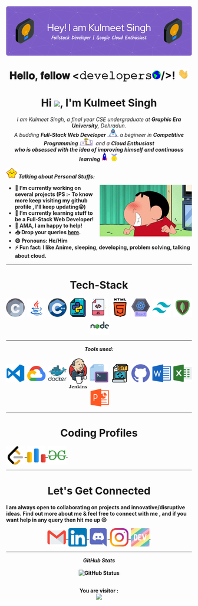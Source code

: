 
<h1 align="center">
  <img alt="banner" src="assets/github-header-image.png" />
  
  𝐇𝐞𝐥𝐥𝐨, 𝐟𝐞𝐥𝐥𝐨𝐰 <𝚍𝚎𝚟𝚎𝚕𝚘𝚙𝚎𝚛𝚜<img src="assets/gifs/Earth.gif" width="24px">/>! <img src="assets/gifs/Hi.gif" width="30px">
</h1>

<h1 align="center">Hi <img src="https://raw.githubusercontent.com/aemmadi/aemmadi/master/wave.gif" width="30px">, I'm Kulmeet Singh</h1>
<p align = "center">
<em>
 I am Kulmeet Singh, a final year CSE undergraduate at  <b>Graphic Era University</b>, Dehradun. <br>
    A budding <b>Full-Stack Web Developer</b> <img src="assets/gifs/Developer.gif" width="30px"> a begineer in <b>Competitive Programming</b>&nbsp;<img src="assets/gifs/Designer.gif" width="36px">&nbsp; and a <b>Cloud Enthusiast<br>who is <b>obsessed</b>
    with the idea of <b>improving</b> himself and continuous learning
    <img src="assets/gifs/Rocket.gif" width="18px">&nbsp;
    <img src="assets/gifs/Medal.gif" width="20px">&nbsp;
  </em>
</p>

<img src="assets/gifs/star.gif" width="30px">&nbsp;***Talking about Personal Stuffs:***

<img align="right" width=250px alt="shinchan" src="assets/gifs/shinchan.gif" />

-   🔭 I’m currently working on several projects (PS :- To know more keep visiting my github profile , I'll keep updating😜)
-   🌱 I’m currently learning stuff to be a Full-Stack Web Developer!
-   💬 AMA, I am happy to help!
-   📥 Drop your queries <a href="mailto:singhkulmeet3@gmail.com">here</a>.
-   😄 Pronouns: <b>He/Him</b>
-   ⚡ Fun fact: I like **Anime, sleeping, developing, problem solving, talking about cloud**. 
    
<hr>
<h1 align="center">Tech-Stack</h1>

<p align="center"> 
<img align="center" src="assets/languages/c.svg" width="50px" />&nbsp;
<img align="center" src="assets/languages/java.svg" width="50px" />&nbsp;
<img align="center" src="assets/languages/cpp.svg" width="50px" />&nbsp;
  <img align="center" src="assets/languages/python.svg" width="50px" />&nbsp;
  <img align="center" src="assets/languages/javascript.svg" width="50px" />&nbsp;
  <img align="center" src="assets/languages/html-5.svg" width="50px" />&nbsp;
  <img align="center" src="assets/languages/react.png" width="50px" />&nbsp;
  <img align="center" src="assets/languages/css.svg" width="50px" />&nbsp;
  <img align="center" src="assets/languages/mongo.svg" width="50px" />&nbsp;
  <img align="center" src="assets/languages/node.svg" width="50px" />&nbsp;

<hr>

<p align="center">
<i><b>Tools used:</b></i> 
  <br><br>
  <img align="center" src="assets/tools/vs-code.png" width="50px" />&nbsp;
  <img align="center" src="assets/tools/gcloud.svg" width="50px" />&nbsp;
  <img align="center" src="assets/tools/docker.svg" width="50px" />&nbsp;
  <img align="center" src="assets/tools/jenkins.svg" width="50px" />&nbsp;
  <img align="center" src="assets/tools/cmd.svg" width="50px" />&nbsp;
  <img align="center" src="assets/tools/git.svg" width="50px" />&nbsp;
  <img align="center" src="assets/tools/github.svg" width="50px" />&nbsp;
  <img align="center" src="assets/tools/word.svg" width="50px" />&nbsp;
  <img align="center" src="assets/tools/excel.svg" width="50px" />&nbsp;
  <img align="center" src="assets/tools/powerpoint.svg" width="50px" />&nbsp;
</p>

<hr>

<h1 align="center">Coding Profiles</h1>
<a href="https://leetcode.com/Kulmeet/">
    <img align="center" alt="Kulmeet @Leetcode" width="50px" src="assets/handles/leetcode.svg" />&nbsp;
  </a>

  <a href="https://codeforces.com/profile/Kulmeet">
    <img align="center" alt="Kulmeet @Codeforces" width="50px" src="assets/handles/codeforces.svg" />&nbsp;
  </a>

  <a href="https://auth.geeksforgeeks.org/user/singhkulmeet3">
    <img align="center" alt="Kulmeet @GeeksForGeekss" width="50px" src="assets/handles/gfg.svg" />&nbsp;
  </a>
<hr>
<h1 align="center">Let's Get Connected</h1>
<p>I am always open to collaborating on projects and innovative/disruptive ideas. Find out more about me & feel free to connect with me , and if you want help in any query then hit me up 😉</p>

<div align="center">

 <a href="mailto:singhkulmeet3@gmail.com">
    <img align="center" alt="Kulmeet @Mail" width="50px" src="assets/handles/gmail.svg" />&nbsp;
  </a>
  <a href="https://www.linkedin.com/in/kulmeet-singh/">
    <img align="center" alt="Kulmeet @LinkedIN" width="50px" src="assets/handles/linkedin.svg" />&nbsp;
  </a>
<a href="discordapp.com/users/755703876799299594">
    <img align="center" alt="Kulmeet@Discord" width="50px" src="assets/handles/discord.png" />&nbsp;
  </a>
<a href="https://www.instagram.com/kul._.meet/">
    <img align="center" alt="Kulmeet @Instagram" width="50px" src="assets/handles/instagram.svg" />&nbsp;
  </a>
  <a href="https://ekka.me/kulmeet">
    <img align="center" src="assets/handles/dev.png" alt="Kulmeet @Ekka profile" width="50px">&nbsp;
  </a>
 <br>
 <hr>
 <p align = "center">
  <i><b>GitHub Stats</b></i><br><br>
  <img src = "" alt="GitHub Status" />
  <br><br>
  </p>
  <p align="center"> 
 <b> You are visitor :</b><br>
  <img src="https://profile-counter.glitch.me/KulmeetSJ/count.svg" />
</p>


</div>


 
 